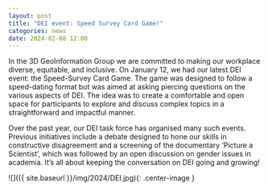 ```yaml
---
layout: post
title: "DEI event: Speed Survey Card Game!"
categories: news
date: 2024-02-08 12:00
---
```

In the 3D GeoInformation Group we are committed to making our workplace diverse, equitable, and inclusive. On January 12, we had our latest DEI event: the Speed-Survey Card Game. The game was designed to follow a speed-dating format but was aimed at asking piercing questions on the various aspects of DEI. The idea was to create a comfortable and open space for participants to explore and discuss complex topics in a straightforward and impactful manner.

Over the past year, our DEI task force has organised many such events. Previous initiatives include a debate designed to hone our skills in constructive disagreement and a screening of the documentary ‘Picture a Scientist’, which was followed by an open discussion on gender issues in academia. It’s all about keeping the conversation on DEI going and growing!

![]({{ site.baseurl }}/img/2024/DEI.jpg){: .center-image }
